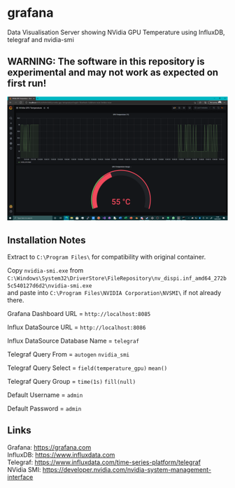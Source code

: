 # grafana
Data Visualisation Server showing NVidia GPU Temperature using InfluxDB, telegraf and nvidia-smi

## WARNING: The software in this repository is experimental and may not work as expected on first run!

![Grafana](https://github.com/TheMindVirus/grafana/blob/main/Grafana.png)

## Installation Notes

Extract to `C:\Program Files\` for compatibility with original container.

Copy `nvidia-smi.exe` from `C:\Windows\System32\DriverStore\FileRepository\nv_dispi.inf_amd64_272b5c540127d6d2\nvidia-smi.exe` \
and paste into `C:\Program Files\NVIDIA Corporation\NVSMI\` if not already there.

Grafana Dashboard URL = `http://localhost:8085`

Influx DataSource URL = `http://localhost:8086`

Influx DataSource Database Name = `telegraf`

Telegraf Query From = `autogen` `nvidia_smi`

Telegraf Query Select = `field(temperature_gpu)` `mean()`

Telegraf Query Group = `time(1s)` `fill(null)`


Default Username = `admin`

Default Password = `admin`

## Links
Grafana: https://grafana.com \
InfluxDB: https://www.influxdata.com \
Telegraf: https://www.influxdata.com/time-series-platform/telegraf \
NVidia SMI: https://developer.nvidia.com/nvidia-system-management-interface
